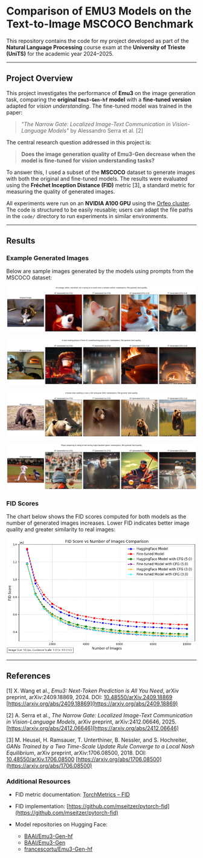 # Comparison of EMU3 Models on the Text-to-Image MSCOCO Benchmark

This repository contains the code for my project developed as part of the **Natural Language Processing** course exam at the **University of Trieste (UniTS)** for the academic year 2024–2025.

---

## Project Overview

This project investigates the performance of **Emu3** on the image generation task, comparing the **original `Emu3-Gen-hf` model** with a **fine-tuned version** adapted for *vision understanding*. The fine-tuned model was trained in the paper:

> *"The Narrow Gate: Localized Image-Text Communication in Vision-Language Models"* by Alessandro Serra et al. \[2]

The central research question addressed in this project is:

> **Does the image generation quality of Emu3-Gen decrease when the model is fine-tuned for vision understanding tasks?**

To answer this, I used a subset of the **MSCOCO** dataset to generate images with both the original and fine-tuned models. The results were evaluated using the **Fréchet Inception Distance (FID)** metric \[3], a standard metric for measuring the quality of generated images.

All experiments were run on an **NVIDIA A100 GPU** using the [Orfeo cluster](https://orfeo-doc.areasciencepark.it/). The code is structured to be easily reusable; users can adapt the file paths in the `code/` directory to run experiments in similar environments.

---

## Results

### Example Generated Images

Below are sample images generated by the models using prompts from the MSCOCO dataset:

![cat-on-couch](plots/quintuplet_512_cfg5.0_000000309237.png)

![man-making-pizzas](plots/quintuplet_512_cfg5.0_000000142687.png)

![brown-bear-walking](plots/quintuplet_512_cfg5.0_000000348669.png)

![baseball-player](plots/quintuplet_512_cfg5.0_000000431660.png)

### FID Scores

The chart below shows the FID scores computed for both models as the number of generated images increases. Lower FID indicates better image quality and greater similarity to real images:

![FID Scores](results/FID_vs_num_images.png)

---

## References

\[1] X. Wang et al., *Emu3: Next-Token Prediction is All You Need*, arXiv preprint, arXiv:2409.18869, 2024. DOI: [10.48550/arXiv.2409.18869](https://doi.org/10.48550/arXiv.2409.18869)
[https://arxiv.org/abs/2409.18869](https://arxiv.org/abs/2409.18869)

\[2] A. Serra et al., *The Narrow Gate: Localized Image-Text Communication in Vision-Language Models*, arXiv preprint, arXiv:2412.06646, 2025.
[https://arxiv.org/abs/2412.06646](https://arxiv.org/abs/2412.06646)

\[3] M. Heusel, H. Ramsauer, T. Unterthiner, B. Nessler, and S. Hochreiter, *GANs Trained by a Two Time-Scale Update Rule Converge to a Local Nash Equilibrium*, arXiv preprint, arXiv:1706.08500, 2018. DOI: [10.48550/arXiv.1706.08500](https://doi.org/10.48550/arXiv.1706.08500)
[https://arxiv.org/abs/1706.08500](https://arxiv.org/abs/1706.08500)

### Additional Resources

* FID metric documentation: [TorchMetrics – FID](https://lightning.ai/docs/torchmetrics/stable/image/frechet_inception_distance.html)
* FID implementation: [https://github.com/mseitzer/pytorch-fid](https://github.com/mseitzer/pytorch-fid)
* Model repositories on Hugging Face:

  * [BAAI/Emu3-Gen-hf](https://huggingface.co/BAAI/Emu3-Gen-hf)
  * [BAAI/Emu3-Gen](https://huggingface.co/BAAI/Emu3-Gen)
  * [francescortu/Emu3-Gen-hf](https://huggingface.co/francescortu/Emu3-Gen-hf)
